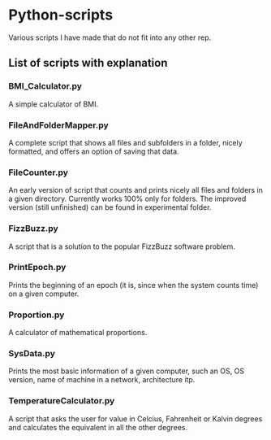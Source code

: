 # Python-scripts
Various scripts I have made that do not fit into any other rep.

## List of scripts with explanation

### BMI_Calculator.py

A simple calculator of BMI.

### FileAndFolderMapper.py

A complete script that shows all files and subfolders in a folder, nicely formatted, and offers an option of saving that data. 

### FileCounter.py
An early version of script that counts and prints nicely all files and folders in a given directory. Currently works 100% only for folders. The improved version (still unfinished) can be found in experimental folder.

### FizzBuzz.py
A script that is a solution to the popular FizzBuzz software problem.

### PrintEpoch.py
Prints the beginning of an epoch (it is, since when the system counts time) on a given computer.

### Proportion.py
A calculator of mathematical proportions.

### SysData.py
Prints the most basic information of a given computer, such an OS, OS version, name of machine in a network, architecture itp.

### TemperatureCalculator.py
A script that asks the user for value in Celcius, Fahrenheit or Kalvin degrees and calculates the equivalent in all the other degrees.
